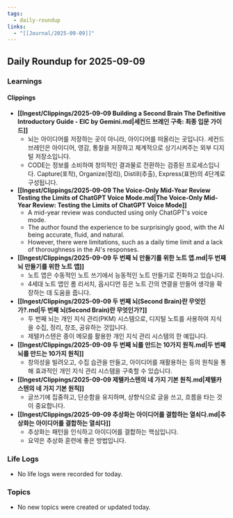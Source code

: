 ```yaml
---
tags:
  - daily-roundup
links:
  - "[[Journal/2025-09-09]]"
---
```

## Daily Roundup for 2025-09-09

### Learnings

#### Clippings

- **[[Ingest/Clippings/2025-09-09 Building a Second Brain The Definitive Introductory Guide - EIC by Gemini.md|세컨드 브레인 구축: 최종 입문 가이드]]**
    - 뇌는 아이디어를 저장하는 곳이 아니라, 아이디어를 떠올리는 곳입니다. 세컨드 브레인은 아이디어, 영감, 통찰을 저장하고 체계적으로 상기시켜주는 외부 디지털 저장소입니다.
    - CODE는 정보를 소비하여 창의적인 결과물로 전환하는 검증된 프로세스입니다. Capture(포착), Organize(정리), Distill(추출), Express(표현)의 4단계로 구성됩니다.
- **[[Ingest/Clippings/2025-09-09 The Voice-Only Mid-Year Review Testing the Limits of ChatGPT Voice Mode.md|The Voice-Only Mid-Year Review: Testing the Limits of ChatGPT Voice Mode]]**
    - A mid-year review was conducted using only ChatGPT's voice mode.
    - The author found the experience to be surprisingly good, with the AI being accurate, fluid, and natural.
    - However, there were limitations, such as a daily time limit and a lack of thoroughness in the AI's responses.
- **[[Ingest/Clippings/2025-09-09 두 번째 뇌 만들기를 위한 노트 앱.md|두 번째 뇌 만들기를 위한 노트 앱]]**
    - 노트 앱은 수동적인 노트 쓰기에서 능동적인 노트 만들기로 진화하고 있습니다.
    - 4세대 노트 앱인 롬 리서치, 옵시디언 등은 노트 간의 연결을 만들어 생각을 확장하는 데 도움을 줍니다.
- **[[Ingest/Clippings/2025-09-09 두 번째 뇌(Second Brain)란 무엇인가?.md|두 번째 뇌(Second Brain)란 무엇인가?]]**
    - 두 번째 뇌는 개인 지식 관리(PKM) 시스템으로, 디지털 노트를 사용하여 지식을 수집, 정리, 창조, 공유하는 것입니다.
    - 제텔카스텐은 종이 메모를 활용한 개인 지식 관리 시스템의 한 예입니다.
- **[[Ingest/Clippings/2025-09-09 두 번째 뇌를 만드는 10가지 원칙.md|두 번째 뇌를 만드는 10가지 원칙]]**
    - 창의성을 빌려오고, 수집 습관을 만들고, 아이디어를 재활용하는 등의 원칙을 통해 효과적인 개인 지식 관리 시스템을 구축할 수 있습니다.
- **[[Ingest/Clippings/2025-09-09 제텔카스텐의 네 가지 기본 원칙.md|제텔카스텐의 네 가지 기본 원칙]]**
    - 글쓰기에 집중하고, 단순함을 유지하며, 상향식으로 글을 쓰고, 흐름을 타는 것이 중요합니다.
- **[[Ingest/Clippings/2025-09-09 추상화는 아이디어를 결합하는 열쇠다.md|추상화는 아이디어를 결합하는 열쇠다]]**
    - 추상화는 패턴을 인식하고 아이디어를 결합하는 핵심입니다.
    - 요약은 추상화 훈련에 좋은 방법입니다.

### Life Logs
- No life logs were recorded for today.

### Topics
- No new topics were created or updated today.
